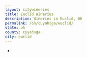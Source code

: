 ```yaml
---
layout: citywineries
title: Euclid Wineries
description: Wineries in Euclid, OH
permalink: /oh/cuyahoga/euclid/
state: oh
county: cuyahoga
city: euclid
---
```

-
